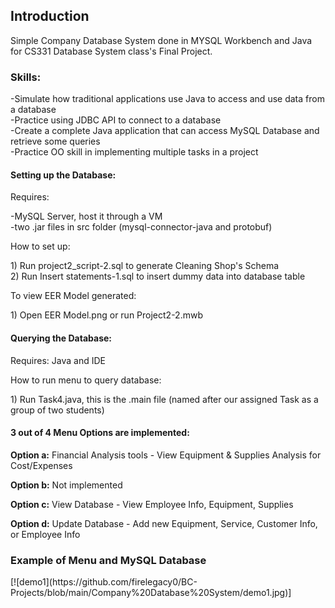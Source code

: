 <h2> Introduction </h2>
  
Simple Company Database System done in MYSQL Workbench and Java for CS331 Database System class's Final Project.

<h3> Skills: </h3>
<p> -Simulate how traditional applications use Java to access and use data from a database <br>
  -Practice using JDBC API to connect to a database <br>
  -Create a complete Java application that can access MySQL Database and retrieve some queries <br>
  -Practice OO skill in implementing multiple tasks in a project <br> </p>


<h4> Setting up the Database: </h4>

Requires:
<p>-MySQL Server, host it through a VM <br>
-two .jar files in src folder (mysql-connector-java and protobuf)<br></p>

How to set up:
<p>
1) Run project2_script-2.sql to generate Cleaning Shop's Schema <br>
2) Run Insert statements-1.sql to insert dummy data into database table
</p>

To view EER Model generated: <br>
<p>
1) Open EER Model.png or run Project2-2.mwb
</p>

<h4> Querying the Database: </h4>

Requires: Java and IDE

How to run menu to query database:
<p>
1) Run Task4.java, this is the .main file (named after our assigned Task as a group of two students)

<h4> 3 out of 4 Menu Options are implemented: </h4>
<p><strong> Option a:</strong> Financial Analysis tools - View Equipment & Supplies Analysis for Cost/Expenses </p>
<p><strong>Option b:</strong> Not implemented </p>
<p><strong>Option c:</strong> View Database - View Employee Info, Equipment, Supplies
<p><strong>Option d:</strong> Update Database - Add new Equipment, Service, Customer Info, or Employee Info
</p>


<h3> Example of Menu and MySQL Database </h3>
[![demo1](https://github.com/firelegacy0/BC-Projects/blob/main/Company%20Database%20System/demo1.jpg)]
